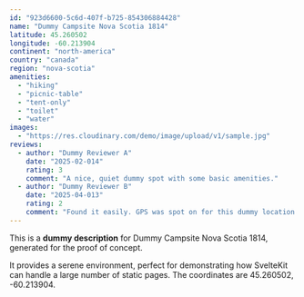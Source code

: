 ```yaml
---
id: "923d6600-5c6d-407f-b725-854306884428"
name: "Dummy Campsite Nova Scotia 1814"
latitude: 45.260502
longitude: -60.213904
continent: "north-america"
country: "canada"
region: "nova-scotia"
amenities:
  - "hiking"
  - "picnic-table"
  - "tent-only"
  - "toilet"
  - "water"
images:
  - "https://res.cloudinary.com/demo/image/upload/v1/sample.jpg"
reviews:
  - author: "Dummy Reviewer A"
    date: "2025-02-014"
    rating: 3
    comment: "A nice, quiet dummy spot with some basic amenities."
  - author: "Dummy Reviewer B"
    date: "2025-04-013"
    rating: 2
    comment: "Found it easily. GPS was spot on for this dummy location."
---
```


This is a **dummy description** for Dummy Campsite Nova Scotia 1814, generated for the proof of concept.

It provides a serene environment, perfect for demonstrating how SvelteKit can handle a large number of static pages. The coordinates are 45.260502, -60.213904.
